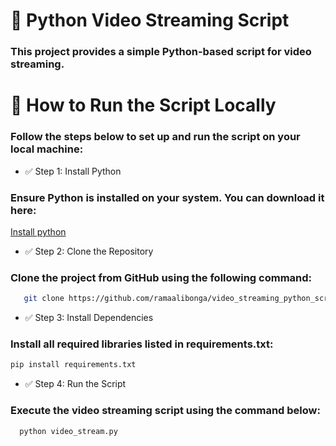 # 🎥 Python Video Streaming Script
### This project provides a simple Python-based script for video streaming.
<a name="readme-top"></a>


# 🚀 How to Run the Script Locally
### Follow the steps below to set up and run the script on your local machine:
* ✅ Step 1: Install Python
### Ensure Python is installed on your system. You can download it here:
   [Install python](https://www.python.org/)
  
* ✅ Step 2: Clone the Repository
### Clone the project from GitHub using the following command:
  ```sh
     git clone https://github.com/ramaalibonga/video_streaming_python_scripty.git
  ```
  
* ✅ Step 3: Install Dependencies
### Install all required libraries listed in requirements.txt:
   ```sh
  pip install requirements.txt
  ```
   
* ✅ Step 4: Run the Script
### Execute the video streaming script using the command below:
   ``` sh
     python video_stream.py
 ```

   

